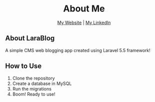 <h1 align="center">About Me</h1>
<p align="center"><a href="http://www.sainathparkar.com">My Website</a> | <a href="https://www.linkedin.com/in/sainath-parkar-23681b28/">My LinkedIn</a></p>

## About LaraBlog
A simple CMS web blogging app created using Laravel 5.5 framework!

## How to Use
<ol>
<li>Clone the repository</li>
<li>Create a database in MySQL</li>
<li>Run the migrations</li>
<li>Boom! Ready to use!</li>
</ol>